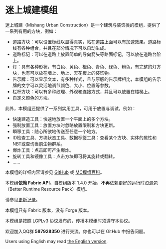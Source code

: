 # 迷上城建模组

迷上城建（Mishang Urban Construction）是一个建筑与装饰类的模组，提供了一系列有用的方块，例如：

- 道路方块：可以设置标线以显得真实，站在道路上面可以有加速效果。道路标线有各种组合，并且在部分情况下可以自动生成。
- 道路标记：可以在道路上放置简单的导向箭头等路面标记，可以放在道路台阶上。
- 灯：具有各种形状，有白色、黄色、橙色、青色、绿色、粉色，有完整的灯方块，也有可以放在墙上、地上、天花板上的装饰物。
- 告示牌：可以显示文本，有多种样式，且与原版的告示牌相比，本模组的告示牌的文字可以灵活地调节颜色、大小、位置等参数。
- 栏杆方块：可以有多种纹理、外观和连接方式，并且可以放置在楼梯上。
- 自定义颜色的方块。

此外，本模组还提供了一系列实用工具，可用于放置与调试，例如：

- 快速建造工具：快速地放置一个平面上的多个方块。
- 强制放置工具：放置方块时忽略放置限制和方块更新。
- 瞬移工具：随心所欲地传送至任意一个地方。
- ID检查工具、方块状态工具、数据标签工具：查看某个方块、实体的属性和NBT或查询当前生物群系。
- 爆炸工具：点击即可产生爆炸。
- 旋转工具和镜像工具：点击方块即可将其旋转或翻转。
- ……

本模组的详细内容请参见 [GitHub](https://github.com/SolidBlock-cn/mishanguc/wiki) 或 [MC模组百科](https://www.mcmod.cn/class/5743.html)。

本模组**依赖 Fabric API**。自模组版本 1.4.0 开始，**不再**依赖[更好的运行时资源包](https://github.com/SolidBlock-cn/BRRP)（Better Runtime Resource Pack）模组。

请参见[更新记录](UpdateLog.md)。

本模组只有 Fabric 版本，没有 Forge 版本。

本模组是按照 LGPLv3 协议发布的，传播本模组时须遵守本协议。

欢迎加入QQ群 **587928350** 进行交流。你也可以在 GitHub 中报告问题。

Users using English may read [the English version](README-en.md).